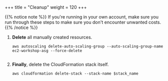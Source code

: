 +++
title = "Cleanup"
weight = 120
+++

{{% notice note %}}
If you're running in your own account, make sure you run through these steps to make sure you don't encounter unwanted costs.
{{% /notice %}}


1. **Delete** all manually created resources.

	```
	aws autoscaling delete-auto-scaling-group --auto-scaling-group-name ec2-workshop-asg --force-delete
		
	```    

2. **Finally**, delete the CloudFormation stack itself.
	
	```
	aws cloudformation delete-stack --stack-name $stack_name
	```    
